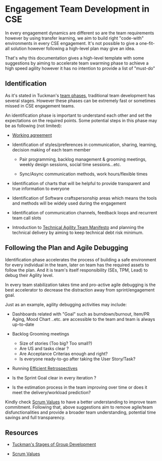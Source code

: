# Engagement Team Development in CSE

In every engagement dynamics are different so are the team requirements however by using transfer learning, we aim to build right "code-with" environments in every CSE
engagement. It's not possible to give a one-fit-all solution however following a high-level plan may give an idea.

That's why this documentation gives a high-level template with some suggestions by aiming to accelerate team swarming phase to achieve a high speed agility however it has no intention to provide a list of "must-do"

## Identification

As it's stated in Tuckman's [team phases](https://en.wikipedia.org/wiki/Tuckman%27s_stages_of_group_development), traditional team development has several stages.
However these phases can be extremely fast or sometimes missed in CSE engagement teams.

An identification phase is important to understand each other and set the expectations on the required points. Some potential steps in this phase may be as following (not limited):

- [Working agreement](../team-agreements/working-agreements/readme.md)

- Identification of styles/preferences in communication, sharing, learning, decision making of each team member
  
  - Pair programming, backlog management & grooming meetings, weekly design sessions, social time sessions...etc.

  - Sync/Async communication methods, work hours/flexible times

- Identification of charts that will be helpful to provide transparent and true information to everyone

- Identification of Software craftspersonship areas which means the tools and methods will be widely used during the engagement

- Identification of communication channels, feedback loops and recurrent team call slots

- Introduction to [Technical Agility Team Manifesto](../team-agreements/team-manifesto/readme.md) and planning the technical delivery by aiming to keep
technical debt risk minimum.

## Following the Plan and Agile Debugging

Identification phase accelerates the process of building a safe environment for every individual in the team, later on team has the required assets to follow the plan.
And it is team's itself responsibility (SEs, TPM, Lead) to debug their Agility level.

In every team stabilization takes time and pro-active agile debugging is the best accelerator to decrease the distraction away from sprint/engagement goal.

Just as an example, agility debugging activities may include:

- Dashboards related with "Goal" such as burndown/burnout, Item/PR Aging, Mood Chart ..etc. are accessible to the team and team is always up-to-date

- Backlog Grooming meetings
  - Size of stories (Too big? Too small?)
  - Are US and tasks clear ?
  - Are Acceptance Criterias enough and right?
  - Is everyone ready-to-go after taking the User Story/Task?

- Running [Efficient Retrospectives](../retrospectives/readme.md)

- Is the Sprint Goal clear in every iteration ?

- Is the estimation process in the team improving over time or does it meet the delivery/workload prediction?

Kindly check [Scrum Values](https://scrumguides.org/scrum-guide.html) to have a better understanding to improve team commitment.
Following that, above suggestions aim to remove agile/team disfunctionalities and provide a broader team understanding, potential time savings and full transparency.

## Resources

- [Tuckman's Stages of Group Development](https://en.wikipedia.org/wiki/Tuckman%27s_stages_of_group_development)

- [Scrum Values](https://scrumguides.org/scrum-guide.html)